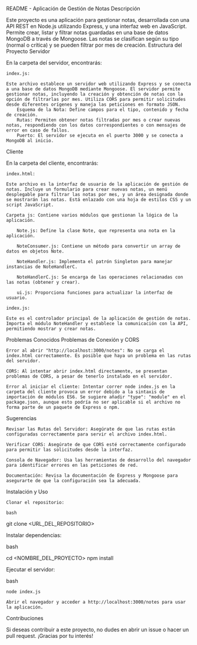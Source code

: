 README - Aplicación de Gestión de Notas
Descripción

Este proyecto es una aplicación para gestionar notas, desarrollada con una API REST en Node.js utilizando Express, y una interfaz web en JavaScript. Permite crear, listar y filtrar notas guardadas en una base de datos MongoDB a través de Mongoose. Las notas se clasifican según su tipo (normal o crítica) y se pueden filtrar por mes de creación.
Estructura del Proyecto
Servidor

En la carpeta del servidor, encontrarás:

    index.js:

    Este archivo establece un servidor web utilizando Express y se conecta a una base de datos MongoDB mediante Mongoose. El servidor permite gestionar notas, incluyendo la creación y obtención de notas con la opción de filtrarlas por mes. Utiliza CORS para permitir solicitudes desde diferentes orígenes y maneja las peticiones en formato JSON.
        Esquema de la Nota: Define campos para el tipo, contenido y fecha de creación.
        Rutas: Permiten obtener notas filtradas por mes o crear nuevas notas, respondiendo con los datos correspondientes o con mensajes de error en caso de fallos.
        Puerto: El servidor se ejecuta en el puerto 3000 y se conecta a MongoDB al inicio.

Cliente

En la carpeta del cliente, encontrarás:

    index.html:

    Este archivo es la interfaz de usuario de la aplicación de gestión de notas. Incluye un formulario para crear nuevas notas, un menú desplegable para filtrar las notas por mes, y un área designada donde se mostrarán las notas. Está enlazado con una hoja de estilos CSS y un script JavaScript.

    Carpeta js: Contiene varios módulos que gestionan la lógica de la aplicación.

        Note.js: Define la clase Note, que representa una nota en la aplicación.

        NoteConsumer.js: Contiene un método para convertir un array de datos en objetos Note.

        NoteHandler.js: Implementa el patrón Singleton para manejar instancias de NoteHandlerC.

        NoteHandlerC.js: Se encarga de las operaciones relacionadas con las notas (obtener y crear).

        ui.js: Proporciona funciones para actualizar la interfaz de usuario.

    index.js:

    Este es el controlador principal de la aplicación de gestión de notas. Importa el módulo NoteHandler y establece la comunicación con la API, permitiendo mostrar y crear notas.

Problemas Conocidos
Problemas de Conexión y CORS

    Error al abrir "http://localhost:3000/notes": No se carga el index.html correctamente. Es posible que haya un problema en las rutas del servidor.

    CORS: Al intentar abrir index.html directamente, se presentan problemas de CORS, a pesar de tenerlo instalado en el servidor.

    Error al iniciar el cliente: Intentar correr node index.js en la carpeta del cliente provoca un error debido a la sintaxis de importación de módulos ES6. Se sugiere añadir "type": "module" en el package.json, aunque esto podría no ser aplicable si el archivo no forma parte de un paquete de Express o npm.

Sugerencias

    Revisar las Rutas del Servidor: Asegúrate de que las rutas están configuradas correctamente para servir el archivo index.html.

    Verificar CORS: Asegúrate de que CORS esté correctamente configurado para permitir las solicitudes desde la interfaz.

    Consola de Navegador: Usa las herramientas de desarrollo del navegador para identificar errores en las peticiones de red.

    Documentación: Revisa la documentación de Express y Mongoose para asegurarte de que la configuración sea la adecuada.

Instalación y Uso

    Clonar el repositorio:

    bash

git clone <URL_DEL_REPOSITORIO>

Instalar dependencias:

bash

cd <NOMBRE_DEL_PROYECTO>
npm install

Ejecutar el servidor:

bash

    node index.js

    Abrir el navegador y acceder a http://localhost:3000/notes para usar la aplicación.

Contribuciones

Si deseas contribuir a este proyecto, no dudes en abrir un issue o hacer un pull request. ¡Gracias por tu interés!
